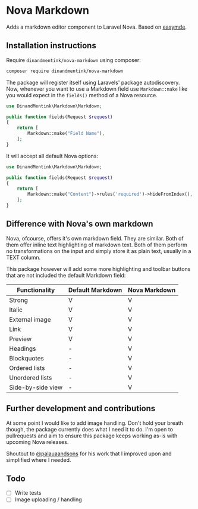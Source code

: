 # Nova Markdown

Adds a markdown editor component to Laravel Nova. Based on [easymde](https://easymde.tk). 

## Installation instructions

Require `dinandmentink/nova-markdown` using composer:

```bash
composer require dinandmentink/nova-markdown
```

The package will register itself using Laravels' package autodiscovery. Now, whenever you want to use a Markdown field use `Markdown::make` like you would expect in the `fields()` method of a Nova resource.

```php
use DinandMentink\Markdown\Markdown;

public function fields(Request $request)
{
    return [
        Markdown::make("Field Name"),
    ];
}
```

It will accept all default Nova options:

```php
use DinandMentink\Markdown\Markdown;

public function fields(Request $request)
{
    return [
        Markdown::make("Content")->rules('required')->hideFromIndex(),
    ];
}
```

## Difference with Nova's own markdown

Nova, ofcourse, offers it's own markdown field. They are similar. Both of them offer inline text highlighting of markdown text. Both of them perform no transformations on the input and simply store it as plain text, usually in a TEXT column. 

This package however will add some more highlighting and toolbar buttons that are not included the default Markdown field:

| Functionality | Default Markdown | Nova Markdown |
| --- | --- | --- |
| Strong  | V | V |
| Italic | V | V |
| External image | V | V |
| Link | V | V |
| Preview | V | V |
| Headings | - | V |
| Blockquotes | - | V |
| Ordered lists | - | V |
| Unordered lists | - | V |
| Side-by-side view | - | V |

## Further development and contributions

At some point I would like to add image handling. Don't hold your breath though, the package currently does what I need it to do. I'm open to pullrequests and aim to ensure this package keeps working as-is with upcoming Nova releases.

Shoutout to [@palauaandsons](https://github.com/palauaandsons/nova-simplemde-field/) for his work that I improved upon and simplified where I needed.

## Todo

- [ ] Write tests
- [ ] Image uploading / handling
